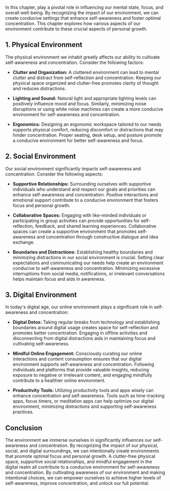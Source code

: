 
In this chapter, play a pivotal role in influencing our mental state, focus, and overall well-being. By recognizing the impact of our environment, we can create conducive settings that enhance self-awareness and foster optimal concentration. This chapter explores how various aspects of our environment contribute to these crucial aspects of personal growth.

**1. Physical Environment**
---------------------------

The physical environment we inhabit greatly affects our ability to cultivate self-awareness and concentration. Consider the following factors:

* **Clutter and Organization:** A cluttered environment can lead to mental clutter and distract from self-reflection and concentration. Keeping our physical space organized and clutter-free promotes clarity of thought and reduces distractions.

* **Lighting and Sound:** Natural light and appropriate lighting levels can positively influence mood and focus. Similarly, minimizing noise disruptions or using white noise machines can create a more conducive environment for self-awareness and concentration.

* **Ergonomics:** Designing an ergonomic workspace tailored to our needs supports physical comfort, reducing discomfort or distractions that may hinder concentration. Proper seating, desk setup, and posture promote a conducive environment for better self-awareness and focus.

**2. Social Environment**
-------------------------

Our social environment significantly impacts self-awareness and concentration. Consider the following aspects:

* **Supportive Relationships:** Surrounding ourselves with supportive individuals who understand and respect our goals and priorities can enhance self-awareness and concentration. Positive interactions and emotional support contribute to a conducive environment that fosters focus and personal growth.

* **Collaborative Spaces:** Engaging with like-minded individuals or participating in group activities can provide opportunities for self-reflection, feedback, and shared learning experiences. Collaborative spaces can create a supportive environment that promotes self-awareness and concentration through constructive dialogue and idea exchange.

* **Boundaries and Distractions:** Establishing healthy boundaries and minimizing distractions in our social environment is crucial. Setting clear expectations and communicating our needs help create an environment conducive to self-awareness and concentration. Minimizing excessive interruptions from social media, notifications, or irrelevant conversations helps maintain focus and aids in awareness.

**3. Digital Environment**
--------------------------

In today's digital age, our online environment plays a significant role in self-awareness and concentration:

* **Digital Detox:** Taking regular breaks from technology and establishing boundaries around digital usage creates space for self-reflection and promotes better concentration. Engaging in offline activities and disconnecting from digital distractions aids in maintaining focus and cultivating self-awareness.

* **Mindful Online Engagement:** Consciously curating our online interactions and content consumption ensures that our digital environment supports self-awareness and concentration. Following individuals and platforms that provide valuable insights, reducing exposure to negative or irrelevant content, and engaging mindfully contribute to a healthier online environment.

* **Productivity Tools:** Utilizing productivity tools and apps wisely can enhance concentration and self-awareness. Tools such as time-tracking apps, focus timers, or meditation apps can help optimize our digital environment, minimizing distractions and supporting self-awareness practices.

Conclusion
----------

The environment we immerse ourselves in significantly influences our self-awareness and concentration. By recognizing the impact of our physical, social, and digital surroundings, we can intentionally create environments that promote optimal focus and personal growth. A clutter-free physical space, supportive social relationships, and mindful engagement in the digital realm all contribute to a conducive environment for self-awareness and concentration. By cultivating awareness of our environment and making intentional choices, we can empower ourselves to achieve higher levels of self-awareness, improve concentration, and unlock our full potential.


